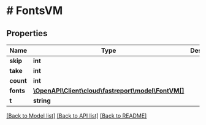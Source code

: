 # # FontsVM

## Properties

Name | Type | Description | Notes
------------ | ------------- | ------------- | -------------
**skip** | **int** |  | [optional]
**take** | **int** |  | [optional]
**count** | **int** |  | [optional]
**fonts** | [**\OpenAPI\Client\cloud\fastreport\model\FontVM[]**](FontVM.md) |  | [optional]
**t** | **string** |  |

[[Back to Model list]](../../README.md#models) [[Back to API list]](../../README.md#endpoints) [[Back to README]](../../README.md)
